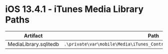 # iOS 13.4.1 - iTunes Media Library Paths

| **Artifact**          | **Path**                                                               |
|-----------------------|------------------------------------------------------------------------|
| MediaLibrary.sqlitedb | `.\private\var\mobile\Media\iTunes_Control\iTunes\MediaLibrary.sqlitedb` |